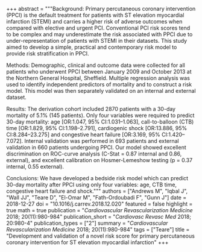 +++
abstract = """Background: Primary percutaneous coronary intervention (PPCI) is the default treatment for patients with ST elevation myocardial infarction (STEMI) and carries a higher risk of adverse outcomes when compared with elective and urgent PCI. Conventional PCI risk scores tend to be complex and may underestimate the risk associated with PPCI due to under-representation of patients with STEMI in their datasets. This study aimed to develop a simple, practical and contemporary risk model to provide risk stratification in PPCI.

Methods: Demographic, clinical and outcome data were collected for all patients who underwent PPCI between January 2009 and October 2013 at the Northern General Hospital, Sheffield. Multiple regression analysis was used to identify independent predictors of mortality and to construct a risk model. This model was then separately validated on an internal and external dataset.

Results: The derivation cohort included 2870 patients with a 30-day mortality of 5.1% (145 patients). Only four variables were required to predict 30-day mortality: age [OR:1.047, 95% CI:1.031–1.063], call-to-balloon (CTB) time [OR:1.829, 95% CI:1.198–2.791], cardiogenic shock [OR:13.886, 95% CI:8.284–23.275] and congestive heart failure [OR:3.169, 95% CI:1.420–7.072]. Internal validation was performed in 693 patients and external validation in 660 patients undergoing PPCI. Our model showed excellent discrimination on ROC-curve analysis (C-Stat = 0.87 internal and 0.86, external), and excellent calibration on Hosmer-Lemeshow testing (p = 0.37 internal, 0.55 external).

Conclusions: We have developed a bedside risk model which can predict 30-day mortality after PPCI using only four variables: age, CTB time, congestive heart failure and shock."""
authors = ["Andrews M", "Iqbal J", "Wall JJ", "Teare D", "El-Omar M", "Fath-Ordoubadi F", "Gunn J"]
date = 2018-12-27
doi = "10.1016/j.carrev.2018.12.020"
featured = false
highlight = true
math = true
publication = "*Cardiovascular Revascularization Medicine* 2018; 20(11):980-984"
publication_short = "*Cardiovasc Revasc Med* 2018; 20:980-4"
publication_types = ["2"]
summary = "*Cardiovascular Revascularization Medicine* 2018; 20(11):980-984"
tags = ["Teare"]
title = "Development and validation of a novel risk score for primary percutaneous coronary intervention for ST elevation myocardial infarction"
+++

